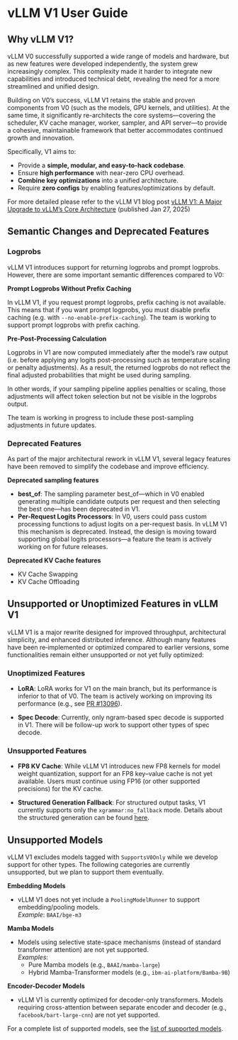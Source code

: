 # vLLM V1 User Guide

## Why vLLM V1?

vLLM V0 successfully supported a wide range of models and hardware, but as new features were developed independently, the system grew increasingly complex. This complexity made it harder to integrate new capabilities and introduced technical debt, revealing the need for a more streamlined and unified design.

Building on V0’s success, vLLM V1 retains the stable and proven components from V0
(such as the models, GPU kernels, and utilities). At the same time, it significantly
re-architects the core systems—covering the scheduler, KV cache manager, worker,
sampler, and API server—to provide a cohesive, maintainable framework that better
accommodates continued growth and innovation.

Specifically, V1 aims to:

- Provide a **simple, modular, and easy-to-hack codebase**.
- Ensure **high performance** with near-zero CPU overhead.
- **Combine key optimizations** into a unified architecture.
- Require **zero configs** by enabling features/optimizations by default.

For more detailed please refer to the vLLM V1 blog post [vLLM V1: A Major
Upgrade to vLLM’s Core Architecture](https://blog.vllm.ai/2025/01/27/v1-alpha-release.html) (published Jan 27, 2025)

## Semantic Changes and Deprecated Features

### Logprobs

vLLM V1 introduces support for returning logprobs and prompt logprobs.
However, there are some important semantic
differences compared to V0:

**Prompt Logprobs Without Prefix Caching**

In vLLM V1, if you request prompt logprobs,
prefix caching is not available. This means that if you want prompt logprobs,
you must disable prefix caching (e.g. with `--no-enable-prefix-caching`).
The team is working to support prompt logprobs with prefix caching.

**Pre-Post-Processing Calculation**

Logprobs in V1 are now computed immediately
after the model’s raw output (i.e.
before applying any logits post-processing such as temperature scaling or penalty
adjustments). As a result, the returned logprobs do not reflect the final adjusted
probabilities that might be used during sampling.

In other words, if your sampling pipeline applies penalties or scaling, those
adjustments will affect token selection but not be visible in the logprobs output.

The team is working in progress to include these post-sampling
adjustments in future updates.

### Deprecated Features

As part of the major architectural rework in vLLM V1, several legacy features have been removed to simplify the codebase and improve efficiency.

**Deprecated sampling features**

- **best_of**: The sampling parameter best_of—which in V0 enabled
  generating multiple candidate outputs per request and then selecting the best
  one—has been deprecated in V1.
- **Per-Request Logits Processors**: In V0, users could pass custom
  processing functions to adjust logits on a per-request basis. In vLLM V1 this
  mechanism is deprecated. Instead, the design is moving toward supporting global
  logits processors—a feature the team is actively working on for future releases.

**Deprecated KV Cache features**

- KV Cache Swapping
- KV Cache Offloading

## Unsupported or Unoptimized Features in vLLM V1

vLLM V1 is a major rewrite designed for improved throughput, architectural
simplicity, and enhanced distributed inference. Although many features have been
re‐implemented or optimized compared to earlier versions, some functionalities
remain either unsupported or not yet fully optimized:

### Unoptimized Features

- **LoRA**: LoRA works for V1 on the main branch, but its performance is
  inferior to that of V0. The team is actively working on improving its
  performance
(e.g., see [PR #13096](https://github.com/vllm-project/vllm/pull/13096)).

- **Spec Decode**: Currently, only ngram-based spec decode is supported in V1. There
  will be follow-up work to support other types of spec decode.

### Unsupported Features

- **FP8 KV Cache**: While vLLM V1 introduces new FP8 kernels for model weight quantization, support for an FP8 key–value cache is not yet available. Users must continue using FP16 (or other supported precisions) for the KV cache.

- **Structured Generation Fallback**: For structured output tasks, V1 currently
  supports only the `xgrammar:no_fallback` mode.
  Details about the structured generation can be found
  [here](https://docs.vllm.ai/en/latest/features/structured_outputs.html).

## Unsupported Models

vLLM V1 excludes models tagged with `SupportsV0Only` while we develop support for
other types. The following categories are currently unsupported, but we plan to
support them eventually.

**Embedding Models**
- vLLM V1 does not yet include a `PoolingModelRunner` to support embedding/pooling
  models.  
  *Example*: `BAAI/bge-m3`

**Mamba Models**  
- Models using selective state-space mechanisms (instead of standard transformer attention) are not yet supported.  
  *Examples*:  
  - Pure Mamba models (e.g., `BAAI/mamba-large`)  
  - Hybrid Mamba-Transformer models (e.g., `ibm-ai-platform/Bamba-9B`)

**Encoder-Decoder Models**  
- vLLM V1 is currently optimized for decoder-only transformers. Models requiring
  cross-attention between separate encoder and decoder (e.g.,
  `facebook/bart-large-cnn`) are not yet supported.

For a complete list of supported models, see the [list of supported models](https://docs.vllm.ai/en/latest/models/supported_models.html).
